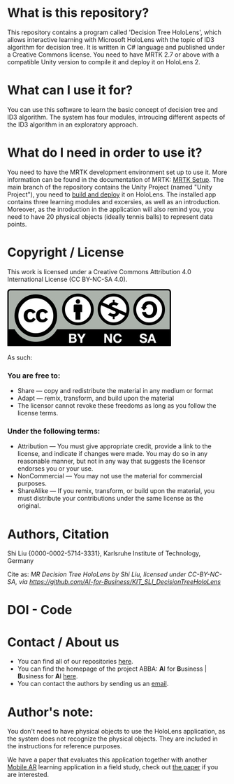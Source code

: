 # What is this repository?
This repository contains a program called 'Decision Tree HoloLens', which allows interactive learning with Microsoft HoloLens with the topic of ID3 algorithm for decision tree. It is written in C# language and published under a Creative Commons license. You need to have MRTK 2.7 or above with a compatible Unity version to compile it and deploy it on HoloLens 2.

# What can I use it for?
You can use this software to learn the basic concept of decision tree and ID3 algorithm. The system has four modules, introucing different aspects of the ID3 algorithm in an exploratory approach.

# What do I need in order to use it?
You need to have the MRTK development environment set up to use it. More information can be found in the documentation of MRTK: [MRTK Setup](https://learn.microsoft.com/de-de/windows/mixed-reality/mrtk-unity/mrtk2). 
The main branch of the repository contains the Unity Project (named "Unity Project"), you need to [build and deploy](https://learn.microsoft.com/en-us/windows/mixed-reality/develop/unity/build-and-deploy-to-hololens) it on HoloLens. The installed app contains three learning modules and excersies, as well as an introduction.
Moreover, as the inroduction in the application will also remind you, you need to have 20 physical objects (ideally tennis balls) to represent data points.

# Copyright / License
This work is licensed under a Creative Commons Attribution 4.0 International License (CC BY-NC-SA 4.0).

![](CC-BY-NC-SA.jpg)
 
As such:

### You are free to:
* Share — copy and redistribute the material in any medium or format
* Adapt — remix, transform, and build upon the material
* The licensor cannot revoke these freedoms as long as you follow the license terms.

### Under the following terms:
* Attribution — You must give appropriate credit, provide a link to the license, and indicate if changes were made. You may do so in any reasonable manner, but not in any way that suggests the licensor endorses you or your use.
* NonCommercial — You may not use the material for commercial purposes.
* ShareAlike — If you remix, transform, or build upon the material, you must distribute your contributions under the same license as the original.


# Authors, Citation
Shi Liu {0000-0002-5714-3331}, Karlsruhe Institute of Technology, Germany

Cite as:
_MR Decision Tree HoloLens by Shi Liu, licensed under CC-BY-NC-SA, via https://github.com/AI-for-Business/KIT_SLI_DecisionTreeHoloLens_

# DOI - Code

# Contact / About us
* You can find all of our repositories [here](https://github.com/orgs/AI-for-Business/repositories).
* You can find the homepage of the project ABBA: **A**I for **B**usiness | **B**usiness for **A**I
[here](https://abba-project.de/).
* You can contact the authors by sending us an [email](mailto:shi.liu@kit.edu).

# Author's note:
You don't need to have physical objects to use the HoloLens application, as the system does not recognize the physical objects. They are included in the instructions for reference purposes.

We have a paper that evaluates this application together with another [Mobile AR](https://github.com/AI-for-Business/KIT_TSC_MobileAR) learning application in a field study, check out [the paper](https://dl.acm.org/doi/fullHtml/10.1145/3603555.3608564) if you are interested.
